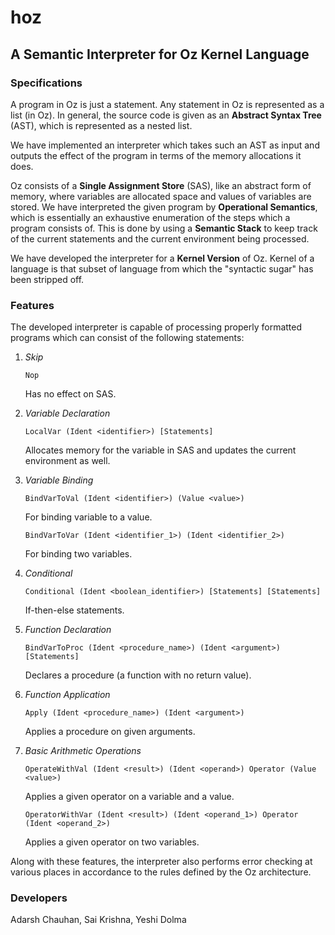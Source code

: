 # hoz
## A Semantic Interpreter for Oz Kernel Language

### Specifications
A program in Oz is just a statement. Any statement in Oz is represented as a list (in Oz). In general, the source code is given as an __Abstract Syntax Tree__ (AST), which is represented as a nested list.

We have implemented an interpreter which takes such an AST as input and outputs the effect of the program in terms of the memory allocations it does.

Oz consists of a __Single Assignment Store__ (SAS), like an abstract form of memory, where variables are allocated space and values of variables are stored. We have interpreted the given program by __Operational Semantics__, which is essentially an exhaustive enumeration of the steps which a program consists of. This is done by using a __Semantic Stack__ to keep track of the current statements and the current environment being processed.

We have developed the interpreter for a __Kernel Version__ of Oz. Kernel of a language is that subset of language from which the "syntactic sugar" has been stripped off.

### Features
The developed interpreter is capable of processing properly formatted programs which can consist of the following statements:

1. _Skip_
	```
	Nop
	```
	Has no effect on SAS.

2. _Variable Declaration_
	```
	LocalVar (Ident <identifier>) [Statements]
	```
	Allocates memory for the variable in SAS and updates the current environment as well.

3. _Variable Binding_
	```
	BindVarToVal (Ident <identifier>) (Value <value>)
	```
	For binding variable to a value.
	```
	BindVarToVar (Ident <identifier_1>) (Ident <identifier_2>)
	```
	For binding two variables.

4. _Conditional_
	```
	Conditional (Ident <boolean_identifier>) [Statements] [Statements]
	```
	If-then-else statements.

5. _Function Declaration_
	```
	BindVarToProc (Ident <procedure_name>) (Ident <argument>) [Statements]
	```
	Declares a procedure (a function with no return value).

6. _Function Application_
	```
	Apply (Ident <procedure_name>) (Ident <argument>)
	```
	Applies a procedure on given arguments.

7. _Basic Arithmetic Operations_
	```
	OperateWithVal (Ident <result>) (Ident <operand>) Operator (Value <value>)
	```
	Applies a given operator on a variable and a value.
	```
	OperatorWithVar (Ident <result>) (Ident <operand_1>) Operator (Ident <operand_2>)
	```
	Applies a given operator on two variables.

Along with these features, the interpreter also performs error checking at various places in accordance to the rules defined by the Oz architecture.

### Developers
Adarsh Chauhan, Sai Krishna, Yeshi Dolma

